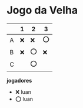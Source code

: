 # Jogo da Velha

|   | 1 | 2 | 3 |
|---|---|---|---|
| A | ❌| ❌ | ⭕ |
| B | ❌| ⭕ | ❌  |
| C |   | ⭕ |   |

**jogadores**

- ❌ luan 
- ⭕ luan